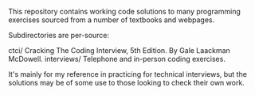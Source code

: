 This repository contains working code solutions to many
programming exercises sourced from a number of textbooks and webpages.

Subdirectories are per-source:

ctci/
  Cracking The Coding Interview, 5th Edition. By Gale Laackman McDowell.
interviews/
  Telephone and in-person coding exercises.

It's mainly for my reference in practicing for technical interviews,
but the solutions may be of some use to those looking to check their own work.
